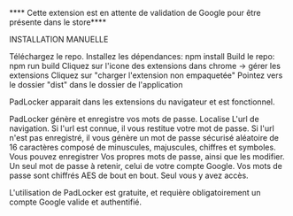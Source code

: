 **** Cette extension est en attente de validation de Google pour être présente dans le store****

INSTALLATION MANUELLE

Téléchargez le repo.
Installez les dépendances: npm install
Build le repo: npm run build
Cliquez sur l'icone des extensions dans chrome -> gérer les extensions
Cliquez sur "charger l'extension non empaquetée"
Pointez vers le dossier "dist" dans le dossier de l'application

PadLocker apparait dans les extensions du navigateur et est fonctionnel.


PadLocker génère et enregistre vos mots de passe.
Localise L'url de navigation.
Si l'url est connue, il vous restitue votre mot de passe. Si l'url n'est pas enregistré, il vous génère un mot de passe sécurisé aléatoire de 16 caractères composé de minuscules, majuscules, chiffres et symboles. 
Vous pouvez enregistrer Vos propres mots de passe, ainsi que les modifier.
Un seul mot de passe à retenir, celui de votre compte Google.
Vos mots de passe sont chiffrés AES de bout en bout. Seul vous y avez accès.

L'utilisation de PadLocker est gratuite, et requière obligatoirement un compte Google valide et authentifié.
